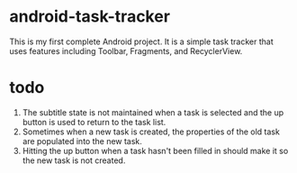 # android-task-tracker
This is my first complete Android project.  It is a simple task tracker 
that uses features including Toolbar, Fragments, and RecyclerView.

# todo
1. The subtitle state is not maintained when a task is selected and the up button is
used to return to the task list.
2. Sometimes when a new task is created, the properties of the old task are populated into
the new task.  
3. Hitting the up button when a task hasn't been filled in should make it so the new task is not 
created.